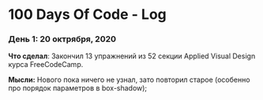 # 100 Days Of Code - Log

### День 1:  20 октрября, 2020

**Что сделал**: Закончил 13 упражнений из 52 секции Applied Visual Design курса FreeCodeCamp.

**Мысли:** Нового пока ничего не узнал, зато повторил старое (особенно про порядок параметров в box-shadow);

<!--**Link to work:** [Calculator App](http://www.example.com)-->

